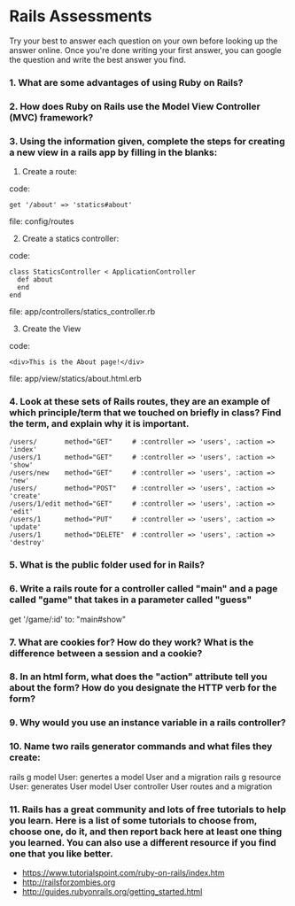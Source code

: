 # Rails Assessments

Try your best to answer each question on your own before looking up the answer online. Once you're done writing your first answer, you can google the question and write the best answer you find.

### 1. What are some advantages of using Ruby on Rails?

### 2. How does Ruby on Rails use the Model View Controller (MVC) framework?

### 3. Using the information given, complete the steps for creating a new view in a rails app by filling in the blanks:
  1. Create a route:

  code:
  ```
  get '/about' => 'statics#about'
  ```
  file: config/routes

  2. Create a statics controller:

  code:
  ```
  class StaticsController < ApplicationController
    def about
    end
  end
  ```

  file: app/controllers/statics_controller.rb

  3. Create the View

  code:

  ```
  <div>This is the About page!</div>
  ```

  file: app/view/statics/about.html.erb
  
  
### 4. Look at these sets of Rails routes, they are an example of which principle/term that we touched on briefly in class? Find the term, and explain why it is important.

```
/users/       method="GET"     # :controller => 'users', :action => 'index'
/users/1      method="GET"     # :controller => 'users', :action => 'show'
/users/new    method="GET"     # :controller => 'users', :action => 'new'
/users/       method="POST"    # :controller => 'users', :action => 'create'
/users/1/edit method="GET"     # :controller => 'users', :action => 'edit'
/users/1      method="PUT"     # :controller => 'users', :action => 'update'
/users/1      method="DELETE"  # :controller => 'users', :action => 'destroy'
```

### 5. What is the public folder used for in Rails?

### 6. Write a rails route for a controller called "main" and a page called "game" that takes in a parameter called "guess"
get '/game/:id' to: "main#show"

### 7. What are cookies for? How do they work? What is the difference between a session and a cookie?

### 8. In an html form, what does the "action" attribute tell you about the form?  How do you designate the HTTP verb for the form?

### 9. Why would you use an instance variable in a rails controller?

### 10. Name two rails generator commands and what files they create:
rails g model User: genertes a model User and a migration 
rails g resource User: generates User model User controller User routes and a migration

### 11. Rails has a great community and lots of free tutorials to help you learn. Here is a list of some tutorials to choose from, choose one, do it, and then report back here at least one thing you learned. You can also use a different resource if you find one that you like better. 

- https://www.tutorialspoint.com/ruby-on-rails/index.htm
- http://railsforzombies.org
- http://guides.rubyonrails.org/getting_started.html
